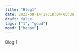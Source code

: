 ```yaml
---
title: "Blog1"
date: 2023-08-14T17:18:04+05:30
draft: false
tags: ["1", "good"]
mood: ["happy"]
---
```


Blog 1
